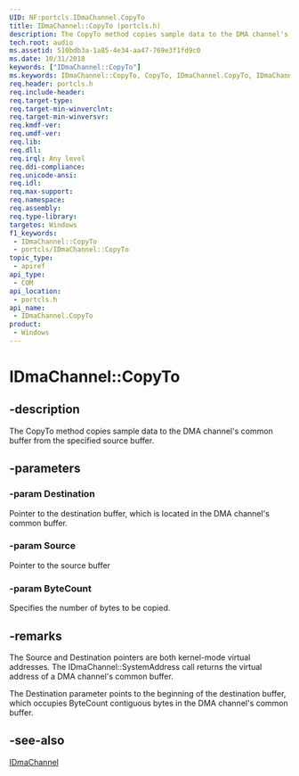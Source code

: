 ```yaml
---
UID: NF:portcls.IDmaChannel.CopyTo
title: IDmaChannel::CopyTo (portcls.h)
description: The CopyTo method copies sample data to the DMA channel's common buffer from the specified source buffer.
tech.root: audio
ms.assetid: 510bdb3a-1a85-4e34-aa47-769e3f1fd9c0
ms.date: 10/31/2018
keywords: ["IDmaChannel::CopyTo"]
ms.keywords: IDmaChannel::CopyTo, CopyTo, IDmaChannel.CopyTo, IDmaChannel::CopyTo, IDmaChannel.CopyTo
req.header: portcls.h
req.include-header: 
req.target-type: 
req.target-min-winverclnt: 
req.target-min-winversvr: 
req.kmdf-ver: 
req.umdf-ver: 
req.lib: 
req.dll: 
req.irql: Any level
req.ddi-compliance: 
req.unicode-ansi: 
req.idl: 
req.max-support: 
req.namespace: 
req.assembly: 
req.type-library: 
targetos: Windows
f1_keywords:
 - IDmaChannel::CopyTo
 - portcls/IDmaChannel::CopyTo
topic_type:
 - apiref
api_type:
 - COM
api_location:
 - portcls.h
api_name:
 - IDmaChannel.CopyTo
product:
 - Windows
---
```


# IDmaChannel::CopyTo


## -description

The CopyTo method copies sample data to the DMA channel's common buffer from the specified source buffer.

## -parameters

### -param Destination

Pointer to the destination buffer, which is located in the DMA channel's common buffer.

### -param Source

Pointer to the source buffer

### -param ByteCount

Specifies the number of bytes to be copied.

## -remarks

The Source and Destination pointers are both kernel-mode virtual addresses. The IDmaChannel::SystemAddress call returns the virtual address of a DMA channel's common buffer.

The Destination parameter points to the beginning of the destination buffer, which occupies ByteCount contiguous bytes in the DMA channel's common buffer.

## -see-also

[IDmaChannel](nn-portcls-idmachannel.md)

